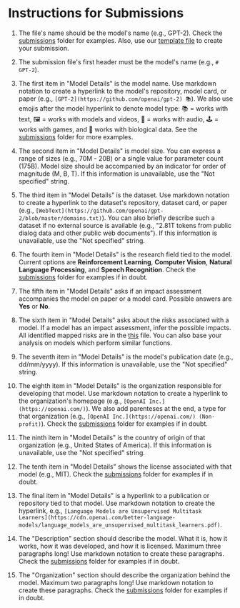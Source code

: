 # Instructions for Submissions

1. The file's name should be the model's name (e.g., GPT-2). Check the [submissions](../submissions/) folder for examples. Also, use our [template file](../submissions/0SUBMISSION-TEMPLATE.md) to create your submission.

2. The submission file's first header must be the model's name (e.g., `# GPT-2`).

3. The first item in "Model Details" is the model name. Use markdown notation to create a hyperlink to the model's repository, model card, or paper (e.g., `[GPT-2](https://github.com/openai/gpt-2) 📚`). We also use emojis after the model hyperlink to denote model type: 📚 = works with text, 🖼️ = works with models and videos, 📢 = works with audio, 🕹️ = works with games, and 🧬 works with biological data. See the [submissions](../submissions/) folder for more examples.

4. The second item in "Model Details" is model size. You can express a range of sizes (e.g., 70M - 20B) or a single value for parameter count (175B). Model size should be accompanied by an indicator for order of magnitude (M, B, T). If this information is unavailable, use the "Not specified" string.

5. The third item in "Model Details" is the dataset. Use markdown notation to create a hyperlink to the dataset's repository, dataset card, or paper (e.g., `[WebText](https://github.com/openai/gpt-2/blob/master/domains.txt)`). You can also briefly describe such a dataset if no external source is available (e.g., "2.81T tokens from public dialog data and other public web documents"). If this information is unavailable, use the "Not specified" string.

6. The fourth item in "Model Details" is the research field tied to the model. Current options are **Reinforcement Learning**, **Computer Vision**, **Natural Language Processing**, and **Speech Recognition**. Check the [submissions](../submissions/) folder for examples if in doubt.

7. The fifth item in "Model Details" asks if an impact assessment accompanies the model on paper or a model card. Possible answers are **Yes** or **No**.

8. The sixth item in "Model Details" asks about the risks associated with a model. If a model has an impact assessment, infer the possible impacts. All identified mapped risks are in the [this](../data/risks_list.md) file. You can also base your analysis on models which perform similar functions.

9. The seventh item in "Model Details" is the model's publication date (e.g., dd/mm/yyyy). If this information is unavailable, use the "Not specified" string.

10. The eighth item in "Model Details" is the organization responsible for developing that model. Use markdown notation to create a hyperlink to the organization's homepage (e.g., `[OpenAI Inc.](https://openai.com/)`). We also add parenteses at the end, a type for that organization (e.g., `[OpenAI Inc.](https://openai.com/) (Non-profit)`). Check the [submissions](../submissions/) folder for examples if in doubt.

11. The ninth item in "Model Details" is the country of origin of that organization (e.g., United States of America). If this information is unavailable, use the "Not specified" string.

12. The tenth item in "Model Details" shows the license associated with that model (e.g., MIT). Check the [submissions](../submissions/) folder for examples if in doubt.

13. The final item in "Model Details" is a hyperlink to a publication or repository tied to that model. Use markdown notation to create the hyperlink, e.g., `[Language Models are Unsupervised Multitask Learners](https://cdn.openai.com/better-language-models/language_models_are_unsupervised_multitask_learners.pdf)`.

14. The "Description" section should describe the model. What it is, how it works, how it was developed, and how it is licensed. Maximum three paragraphs long! Use markdown notation to create these paragraphs. Check the [submissions](../submissions/) folder for examples if in doubt.

15. The "Organization" section should describe the organization behind the model. Maximum two paragraphs long! Use markdown notation to create these paragraphs. Check the [submissions](../submissions/) folder for examples if in doubt.
